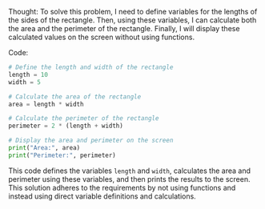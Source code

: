 Thought: To solve this problem, I need to define variables for the lengths of the sides of the rectangle. Then, using these variables, I can calculate both the area and the perimeter of the rectangle. Finally, I will display these calculated values on the screen without using functions.

Code:
```py
# Define the length and width of the rectangle
length = 10
width = 5

# Calculate the area of the rectangle
area = length * width

# Calculate the perimeter of the rectangle
perimeter = 2 * (length + width)

# Display the area and perimeter on the screen
print("Area:", area)
print("Perimeter:", perimeter)
```

This code defines the variables `length` and `width`, calculates the area and perimeter using these variables, and then prints the results to the screen. This solution adheres to the requirements by not using functions and instead using direct variable definitions and calculations.